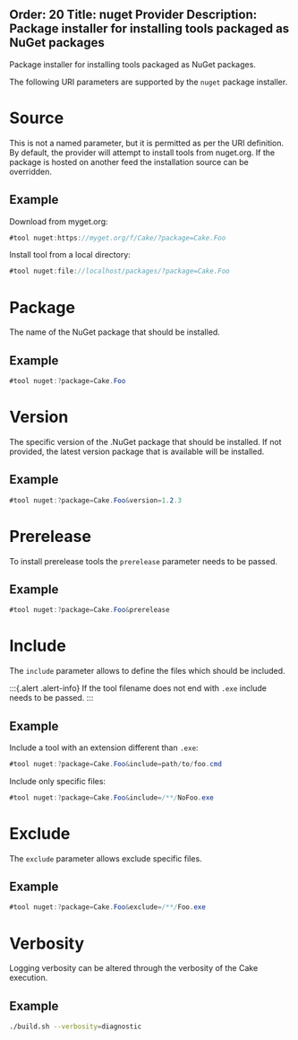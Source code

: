 Order: 20
Title: nuget Provider
Description: Package installer for installing tools packaged as NuGet packages
---

Package installer for installing tools packaged as NuGet packages.

The following URI parameters are supported by the `nuget` package installer.

# Source

This is not a named parameter, but it is permitted as per the URI definition.
By default, the provider will attempt to install tools from nuget.org.
If the package is hosted on another feed the installation source can be overridden.

## Example

Download from myget.org:

```csharp
#tool nuget:https://myget.org/f/Cake/?package=Cake.Foo
```

Install tool from a local directory:

```csharp
#tool nuget:file://localhost/packages/?package=Cake.Foo
```

# Package

The name of the NuGet package that should be installed.

## Example

```csharp
#tool nuget:?package=Cake.Foo
```

# Version

The specific version of the .NuGet package that should be installed.
If not provided, the latest version package that is available will be installed.

## Example

```csharp
#tool nuget:?package=Cake.Foo&version=1.2.3
```

# Prerelease

To install prerelease tools the `prerelease` parameter needs to be passed.

## Example

```csharp
#tool nuget:?package=Cake.Foo&prerelease
```

# Include

The `include` parameter allows to define the files which should be included.

:::{.alert .alert-info}
If the tool filename does not end with `.exe` include needs to be passed.
:::

## Example

Include a tool with an extension different than `.exe`:

```csharp
#tool nuget:?package=Cake.Foo&include=path/to/foo.cmd
```

Include only specific files:

```csharp
#tool nuget:?package=Cake.Foo&include=/**/NoFoo.exe
```

# Exclude

The `exclude` parameter allows exclude specific files.

## Example

```csharp
#tool nuget:?package=Cake.Foo&exclude=/**/Foo.exe
```

# Verbosity

Logging verbosity can be altered through the verbosity of the Cake execution.

## Example

```bash
./build.sh --verbosity=diagnostic
```
